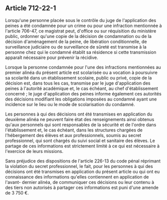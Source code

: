 Article 712-22-1
----
Lorsqu'une personne placée sous le contrôle du juge de l'application des peines
a été condamnée pour un crime ou pour une infraction mentionnée à l'article
706-47, ce magistrat peut, d'office ou sur réquisition du ministère public,
ordonner qu'une copie de la décision de condamnation ou de la décision
d'aménagement de la peine, de libération conditionnelle, de surveillance
judiciaire ou de surveillance de sûreté est transmise à la personne chez qui le
condamné établit sa résidence si cette transmission apparaît nécessaire pour
prévenir la récidive.

Lorsque la personne condamnée pour l'une des infractions mentionnées au premier
alinéa du présent article est scolarisée ou a vocation à poursuivre sa scolarité
dans un établissement scolaire, public ou privé, copie de la décision est, dans
tous les cas, transmise par le juge d'application des peines à l'autorité
académique et, le cas échéant, au chef d'établissement concerné ; le juge
d'application des peines informe également ces autorités des décisions modifiant
les obligations imposées au condamné ayant une incidence sur le lieu ou le mode
de scolarisation du condamné.

Les personnes à qui des décisions ont été transmises en application du deuxième
alinéa ne peuvent faire état des renseignements ainsi obtenus qu'aux personnels
qui sont responsables de la sécurité et de l'ordre dans l'établissement et, le
cas échéant, dans les structures chargées de l'hébergement des élèves et aux
professionnels, soumis au secret professionnel, qui sont chargés du suivi social
et sanitaire des élèves. Le partage de ces informations est strictement limité à
ce qui est nécessaire à l'exercice de leurs missions.

Sans préjudice des dispositions de l'article 226-13 du code pénal réprimant la
violation du secret professionnel, le fait, pour les personnes à qui des
décisions ont été transmises en application du présent article ou qui ont eu
connaissance des informations qu'elles contiennent en application de l'avant-
dernier alinéa, de communiquer ces décisions ou leur contenu à des tiers non
autorisés à partager ces informations est puni d'une amende de 3 750 €.
